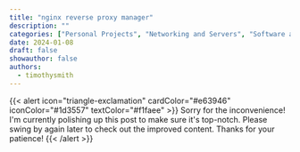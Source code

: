 ```yaml
---
title: "nginx reverse proxy manager"
description: ""
categories: ["Personal Projects", "Networking and Servers", "Software and Tools", "Virtualization", "Web Development"]
date: 2024-01-08
draft: false
showauthor: false
authors:
  - timothysmith
---
```

{{< alert icon="triangle-exclamation" cardColor="#e63946" iconColor="#1d3557" textColor="#f1faee" >}}
Sorry for the inconvenience! I'm currently polishing up this post to make sure it's top-notch. Please swing by again later to check out the improved content. Thanks for your patience!
{{< /alert >}}